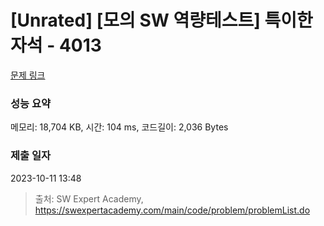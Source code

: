 # [Unrated] [모의 SW 역량테스트] 특이한 자석 - 4013 

[문제 링크](https://swexpertacademy.com/main/code/problem/problemDetail.do?contestProbId=AWIeV9sKkcoDFAVH) 

### 성능 요약

메모리: 18,704 KB, 시간: 104 ms, 코드길이: 2,036 Bytes

### 제출 일자

2023-10-11 13:48



> 출처: SW Expert Academy, https://swexpertacademy.com/main/code/problem/problemList.do